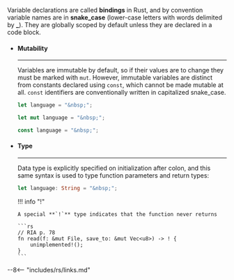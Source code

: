 Variable declarations are called **bindings** in Rust, and by convention variable names are in **snake\_case** (lower-case letters with words delimited by **\_**).
They are globally scoped by default unless they are declared in a code block.

<div class="grid cards" markdown>

-   #### Mutability

    ---

    Variables are immutable by default, so if their values are to change they must be marked with `mut`.
    However, immutable variables are distinct from constants declared using `const`, which cannot be made mutable at all.
    `const` identifiers are conventionally written in capitalized snake\_case.


    ```rs title="Immutable"
    let language = "&nbsp;";
    ```
    ```rs title="Mutable"
    let mut language = "&nbsp;";
    ```
    ```rs title="Constant"
    const language = "&nbsp;";
    ```

-   #### Type

    ---

    Data type is explicitly specified on initialization after colon, and this same syntax is used to type function parameters and return types:

    ```rs
    let language: String = "&nbsp;";
    ```

    !!! info "!"

        A special **`!`** type indicates that the function never returns

        ```rs
        // RIA p. 78
        fn read(f: &mut File, save_to: &mut Vec<u8>) -> ! {
            unimplemented!();
        }
        ```

</div>


--8<-- "includes/rs/links.md"